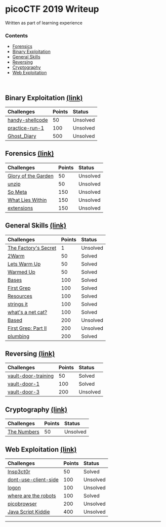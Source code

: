 # picoCTF 2019 Writeup

Written as part of learning experience

### Contents

*   [Forensics](#forensics-link)
*   [Binary Exploitation](#binary-exploitation-link)
*   [General Skills](#general-skills-link)
*   [Reversing](#reversing-link)
*   [Cryptography](#cryptography-link)
*   [Web Exploitation](#web-exploitation-link)

<br/>

## Binary Exploitation [(link)](binary-exploitation)

| Challenges                                 | Points     | Status |
|:-------------------------------------------|:-----------|:-------|
| [handy-shellcode](handy-shellcode#handy-shellcode)     | 50         | Unsolved |
| [practice-run-1](practice-run-1#practice-run-1)        | 100        | Unsolved |
| [Ghost_Diary](Ghost_Diary#Ghost_Diary)                 | 500        | Unsolved |

## Forensics [(link)](forensics)

| Challenges                                                     | Points | Status |
|:---------------------------------------------------------------|:-------|:-------|
| [Glory of the Garden](forensics#Glory-of-the-Garden)           | 50     | Unsolved |
| [unzip](forensics#unzip)            							 | 50     | Unsolved |
| [So Meta](forensics#			)                          		 | 150    | Unsolved |
| [What Lies Within](forensics#) 							     | 150    | Unsolved |
| [extensions](forensics#extensions) 						     | 150    | Unsolved |

## General Skills [(link)](general-skills)

| Challenges                                        | Points     | Status |
|:--------------------------------------------------|:-----------|:-------|
| [The Factory's Secret](general-skills#The-Factorys-Secret)            | 1           | Unsolved |
| [2Warm](general-skills#2Warm)           								 | 50          | Solved |
| [Lets Warm Up](general-skills#Lets-Warm-Up)           				 | 50          | Solved |
| [Warmed Up](general-skills#Warmed-Up)             					 | 50          | Solved |
| [Bases](general-skills#bases)                  						 | 100         | Solved |
| [First Grep](general-skills#First-Grep)                 				 | 100         | Solved |
| [Resources](general-skills#Resources)                 				 | 100         | Solved |
| [strings it](general-skills#strings-it)                 				 | 100         | Solved |
| [what's a net cat?](general-skills#whats-a-netcat?)                    | 100         | Solved |
| [Based ](general-skills#based)                 					     | 200         | Unsolved |
| [First Grep: Part II ](general-skills#First-Grep-Part-II )             | 200         | Unsolved |
| [plumbing ](general-skills#plumbing)                       	         | 200         | Solved |
## Reversing [(link)](reversing)

| Challenges                                  | Points     | Status |
|:--------------------------------------------|:-----------|:-------|
| [vault-door-training](reversing#vault-door-training)      | 50         | Solved |
| [vault-door-1](reversing#vault-door-1)       				| 100        | Solved |
| [vault-door-3](reversing#vault-door-3)       				| 200        | Unsolved |

## Cryptography [(link)](cryptography)

| Challenges                                                | Points     | Status   |
|:----------------------------------------------------------|:-----------|:---------|
| [The Numbers ](cryptography#The-Numbers		)           | 50        | Unsolved   |

## Web Exploitation [(link)](web-exploitation)

| Challenges                                                            | Points | Status |
|:----------------------------------------------------------------------|:-------|:-------|
| [Insp3ct0r](web-exploitation#Insp3ct0r)                               | 50     | Solved   |
| [dont-use-client-side](web-exploitation#dont-use-client-side)         | 100    | Unsolved |
| [logon](web-exploitation#logon)                                       | 100    | Unsolved |
| [where are the robots](web-exploitation#where-are-the-robots)         | 100    | Solved   |
| [picobrowser](web-exploitation#picobrowser)         					| 200    | Unsolved |
| [Java Script Kiddie](web-exploitation#JavaScript-Kiddie)              | 400    | Unsolved |

- - -
